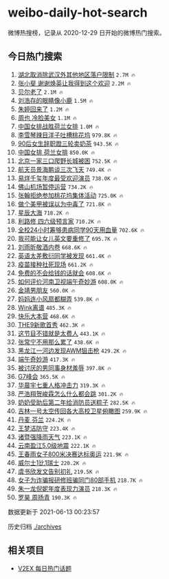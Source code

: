 # weibo-daily-hot-search

微博热搜榜，记录从 2020-12-29 日开始的微博热门搜索。

## 今日热门搜索

<!-- BEGIN -->

1. [湖北取消除武汉外其他地区落户限制](https://s.weibo.com/weibo?q=%23%E6%B9%96%E5%8C%97%E5%8F%96%E6%B6%88%E9%99%A4%E6%AD%A6%E6%B1%89%E5%A4%96%E5%85%B6%E4%BB%96%E5%9C%B0%E5%8C%BA%E8%90%BD%E6%88%B7%E9%99%90%E5%88%B6%23&Refer=top) `2.7M 🔥`
1. [张小斐 谢谢焕英让我得到这个欢迎](https://s.weibo.com/weibo?q=%E5%BC%A0%E5%B0%8F%E6%96%90%20%E8%B0%A2%E8%B0%A2%E7%84%95%E8%8B%B1%E8%AE%A9%E6%88%91%E5%BE%97%E5%88%B0%E8%BF%99%E4%B8%AA%E6%AC%A2%E8%BF%8E&Refer=top) `2.2M 🔥`
1. [贝尔老了](https://s.weibo.com/weibo?q=%23%E8%B4%9D%E5%B0%94%E8%80%81%E4%BA%86%23&Refer=top) `2.1M 🔥`
1. [刘浩存的眼睛像小鹿](https://s.weibo.com/weibo?q=%23%E5%88%98%E6%B5%A9%E5%AD%98%E7%9A%84%E7%9C%BC%E7%9D%9B%E5%83%8F%E5%B0%8F%E9%B9%BF%23&Refer=top) `1.5M 🔥`
1. [朱婷回来了](https://s.weibo.com/weibo?q=%23%E6%9C%B1%E5%A9%B7%E5%9B%9E%E6%9D%A5%E4%BA%86%23&Refer=top) `1.2M 🔥`
1. [周也 冷脸美女](https://s.weibo.com/weibo?q=%E5%91%A8%E4%B9%9F%20%E5%86%B7%E8%84%B8%E7%BE%8E%E5%A5%B3&Refer=top) `1.1M 🔥`
1. [中国女排战胜荷兰女排](https://s.weibo.com/weibo?q=%23%E4%B8%AD%E5%9B%BD%E5%A5%B3%E6%8E%92%E6%88%98%E8%83%9C%E8%8D%B7%E5%85%B0%E5%A5%B3%E6%8E%92%23&Refer=top) `1.0M 🔥`
1. [李雪琴辣目洋子吐槽桃花坞](https://s.weibo.com/weibo?q=%23%E6%9D%8E%E9%9B%AA%E7%90%B4%E8%BE%A3%E7%9B%AE%E6%B4%8B%E5%AD%90%E5%90%90%E6%A7%BD%E6%A1%83%E8%8A%B1%E5%9D%9E%23&Refer=top) `979.8K 🔥`
1. [90后女生辞职蹬三轮卖奶茶](https://s.weibo.com/weibo?q=%2390%E5%90%8E%E5%A5%B3%E7%94%9F%E8%BE%9E%E8%81%8C%E8%B9%AC%E4%B8%89%E8%BD%AE%E5%8D%96%E5%A5%B6%E8%8C%B6%23&Refer=top) `943.5K 🔥`
1. [中国女排 荷兰女排](https://s.weibo.com/weibo?q=%E4%B8%AD%E5%9B%BD%E5%A5%B3%E6%8E%92%20%E8%8D%B7%E5%85%B0%E5%A5%B3%E6%8E%92&Refer=top) `850.0K 🔥`
1. [北京一家三口爬野长城被困](https://s.weibo.com/weibo?q=%23%E5%8C%97%E4%BA%AC%E4%B8%80%E5%AE%B6%E4%B8%89%E5%8F%A3%E7%88%AC%E9%87%8E%E9%95%BF%E5%9F%8E%E8%A2%AB%E5%9B%B0%23&Refer=top) `752.5K 🔥`
1. [航天员景海鹏谈三次飞天](https://s.weibo.com/weibo?q=%23%E8%88%AA%E5%A4%A9%E5%91%98%E6%99%AF%E6%B5%B7%E9%B9%8F%E8%B0%88%E4%B8%89%E6%AC%A1%E9%A3%9E%E5%A4%A9%23&Refer=top) `749.4K 🔥`
1. [易烊千玺年度最受欢迎演员](https://s.weibo.com/weibo?q=%23%E6%98%93%E7%83%8A%E5%8D%83%E7%8E%BA%E5%B9%B4%E5%BA%A6%E6%9C%80%E5%8F%97%E6%AC%A2%E8%BF%8E%E6%BC%94%E5%91%98%23&Refer=top) `738.0K 🔥`
1. [佛山机场暂停运营](https://s.weibo.com/weibo?q=%23%E4%BD%9B%E5%B1%B1%E6%9C%BA%E5%9C%BA%E6%9A%82%E5%81%9C%E8%BF%90%E8%90%A5%23&Refer=top) `734.2K 🔥`
1. [张翰拒绝参加桃花坞集体活动](https://s.weibo.com/weibo?q=%23%E5%BC%A0%E7%BF%B0%E6%8B%92%E7%BB%9D%E5%8F%82%E5%8A%A0%E6%A1%83%E8%8A%B1%E5%9D%9E%E9%9B%86%E4%BD%93%E6%B4%BB%E5%8A%A8%23&Refer=top) `725.0K 🔥`
1. [做个美甲被误以为中毒了](https://s.weibo.com/weibo?q=%23%E5%81%9A%E4%B8%AA%E7%BE%8E%E7%94%B2%E8%A2%AB%E8%AF%AF%E4%BB%A5%E4%B8%BA%E4%B8%AD%E6%AF%92%E4%BA%86%23&Refer=top) `721.8K 🔥`
1. [星辰大海](https://s.weibo.com/weibo?q=%E6%98%9F%E8%BE%B0%E5%A4%A7%E6%B5%B7&Refer=top) `718.2K 🔥`
1. [利路修 四六级预言家](https://s.weibo.com/weibo?q=%E5%88%A9%E8%B7%AF%E4%BF%AE%20%E5%9B%9B%E5%85%AD%E7%BA%A7%E9%A2%84%E8%A8%80%E5%AE%B6&Refer=top) `710.2K 🔥`
1. [全校24小时筹够患病同学90天用血量](https://s.weibo.com/weibo?q=%23%E5%85%A8%E6%A0%A124%E5%B0%8F%E6%97%B6%E7%AD%B9%E5%A4%9F%E6%82%A3%E7%97%85%E5%90%8C%E5%AD%A690%E5%A4%A9%E7%94%A8%E8%A1%80%E9%87%8F%23&Refer=top) `702.6K 🔥`
1. [我可能让女儿英文要重修了](https://s.weibo.com/weibo?q=%23%E6%88%91%E5%8F%AF%E8%83%BD%E8%AE%A9%E5%A5%B3%E5%84%BF%E8%8B%B1%E6%96%87%E8%A6%81%E9%87%8D%E4%BF%AE%E4%BA%86%23&Refer=top) `695.7K 🔥`
1. [刘雨昕敬酒内卷](https://s.weibo.com/weibo?q=%23%E5%88%98%E9%9B%A8%E6%98%95%E6%95%AC%E9%85%92%E5%86%85%E5%8D%B7%23&Refer=top) `668.6K 🔥`
1. [英语太差敷衍同学被发现](https://s.weibo.com/weibo?q=%23%E8%8B%B1%E8%AF%AD%E5%A4%AA%E5%B7%AE%E6%95%B7%E8%A1%8D%E5%90%8C%E5%AD%A6%E8%A2%AB%E5%8F%91%E7%8E%B0%23&Refer=top) `661.4K 🔥`
1. [疫苗接种社死现场](https://s.weibo.com/weibo?q=%23%E7%96%AB%E8%8B%97%E6%8E%A5%E7%A7%8D%E7%A4%BE%E6%AD%BB%E7%8E%B0%E5%9C%BA%23&Refer=top) `661.2K 🔥`
1. [免费的不会给钱的话就会](https://s.weibo.com/weibo?q=%23%E5%85%8D%E8%B4%B9%E7%9A%84%E4%B8%8D%E4%BC%9A%E7%BB%99%E9%92%B1%E7%9A%84%E8%AF%9D%E5%B0%B1%E4%BC%9A%23&Refer=top) `608.6K 🔥`
1. [如何评价河南卫视端午奇妙游](https://s.weibo.com/weibo?q=%23%E5%A6%82%E4%BD%95%E8%AF%84%E4%BB%B7%E6%B2%B3%E5%8D%97%E5%8D%AB%E8%A7%86%E7%AB%AF%E5%8D%88%E5%A5%87%E5%A6%99%E6%B8%B8%23&Refer=top) `608.0K 🔥`
1. [金靖男朋友](https://s.weibo.com/weibo?q=%23%E9%87%91%E9%9D%96%E7%94%B7%E6%9C%8B%E5%8F%8B%23&Refer=top) `560.0K 🔥`
1. [妈妈连小风扇都糊弄](https://s.weibo.com/weibo?q=%23%E5%A6%88%E5%A6%88%E8%BF%9E%E5%B0%8F%E9%A3%8E%E6%89%87%E9%83%BD%E7%B3%8A%E5%BC%84%23&Refer=top) `539.8K 🔥`
1. [Wink离谱](https://s.weibo.com/weibo?q=%23Wink%E7%A6%BB%E8%B0%B1%23&Refer=top) `485.3K 🔥`
1. [快乐大本营](https://s.weibo.com/weibo?q=%E5%BF%AB%E4%B9%90%E5%A4%A7%E6%9C%AC%E8%90%A5&Refer=top) `468.6K 🔥`
1. [THE9新歌首秀](https://s.weibo.com/weibo?q=%23THE9%E6%96%B0%E6%AD%8C%E9%A6%96%E7%A7%80%23&Refer=top) `462.3K 🔥`
1. [这节目不错就是太费人](https://s.weibo.com/weibo?q=%23%E8%BF%99%E8%8A%82%E7%9B%AE%E4%B8%8D%E9%94%99%E5%B0%B1%E6%98%AF%E5%A4%AA%E8%B4%B9%E4%BA%BA%23&Refer=top) `443.1K 🔥`
1. [张常宁不用那么累了](https://s.weibo.com/weibo?q=%E5%BC%A0%E5%B8%B8%E5%AE%81%E4%B8%8D%E7%94%A8%E9%82%A3%E4%B9%88%E7%B4%AF%E4%BA%86&Refer=top) `438.6K 🔥`
1. [黑龙江一河边发现AWM狙击枪](https://s.weibo.com/weibo?q=%23%E9%BB%91%E9%BE%99%E6%B1%9F%E4%B8%80%E6%B2%B3%E8%BE%B9%E5%8F%91%E7%8E%B0AWM%E7%8B%99%E5%87%BB%E6%9E%AA%23&Refer=top) `429.2K 🔥`
1. [端午奇妙游](https://s.weibo.com/weibo?q=%E7%AB%AF%E5%8D%88%E5%A5%87%E5%A6%99%E6%B8%B8&Refer=top) `417.3K 🔥`
1. [被讨厌的男同事身材羞辱](https://s.weibo.com/weibo?q=%23%E8%A2%AB%E8%AE%A8%E5%8E%8C%E7%9A%84%E7%94%B7%E5%90%8C%E4%BA%8B%E8%BA%AB%E6%9D%90%E7%BE%9E%E8%BE%B1%23&Refer=top) `397.8K 🔥`
1. [G7峰会](https://s.weibo.com/weibo?q=G7%E5%B3%B0%E4%BC%9A&Refer=top) `365.5K 🔥`
1. [华晨宇七重人格冲击力](https://s.weibo.com/weibo?q=%23%E5%8D%8E%E6%99%A8%E5%AE%87%E4%B8%83%E9%87%8D%E4%BA%BA%E6%A0%BC%E5%86%B2%E5%87%BB%E5%8A%9B%23&Refer=top) `319.3K 🔥`
1. [严浩翔贺峻霖怎么什么都会跳](https://s.weibo.com/weibo?q=%23%E4%B8%A5%E6%B5%A9%E7%BF%94%E8%B4%BA%E5%B3%BB%E9%9C%96%E6%80%8E%E4%B9%88%E4%BB%80%E4%B9%88%E9%83%BD%E4%BC%9A%E8%B7%B3%23&Refer=top) `301.2K 🔥`
1. [奶奶受助后第二年给消防员送粽子](https://s.weibo.com/weibo?q=%23%E5%A5%B6%E5%A5%B6%E5%8F%97%E5%8A%A9%E5%90%8E%E7%AC%AC%E4%BA%8C%E5%B9%B4%E7%BB%99%E6%B6%88%E9%98%B2%E5%91%98%E9%80%81%E7%B2%BD%E5%AD%90%23&Refer=top) `282.5K 🔥`
1. [吉林一号太空传回各大高校卫星俯瞰图](https://s.weibo.com/weibo?q=%23%E5%90%89%E6%9E%97%E4%B8%80%E5%8F%B7%E5%A4%AA%E7%A9%BA%E4%BC%A0%E5%9B%9E%E5%90%84%E5%A4%A7%E9%AB%98%E6%A0%A1%E5%8D%AB%E6%98%9F%E4%BF%AF%E7%9E%B0%E5%9B%BE%23&Refer=top) `259.9K 🔥`
1. [丹麦 芬兰](https://s.weibo.com/weibo?q=%E4%B8%B9%E9%BA%A6%20%E8%8A%AC%E5%85%B0&Refer=top) `224.2K 🔥`
1. [王梦洁防守](https://s.weibo.com/weibo?q=%E7%8E%8B%E6%A2%A6%E6%B4%81%E9%98%B2%E5%AE%88&Refer=top) `223.4K 🔥`
1. [诸暨强降雨天气](https://s.weibo.com/weibo?q=%E8%AF%B8%E6%9A%A8%E5%BC%BA%E9%99%8D%E9%9B%A8%E5%A4%A9%E6%B0%94&Refer=top) `223.1K 🔥`
1. [云南盈江5.0级地震](https://s.weibo.com/weibo?q=%E4%BA%91%E5%8D%97%E7%9B%88%E6%B1%9F5.0%E7%BA%A7%E5%9C%B0%E9%9C%87&Refer=top) `222.1K 🔥`
1. [王春雨女子800米决赛达标奥运](https://s.weibo.com/weibo?q=%E7%8E%8B%E6%98%A5%E9%9B%A8%E5%A5%B3%E5%AD%90800%E7%B1%B3%E5%86%B3%E8%B5%9B%E8%BE%BE%E6%A0%87%E5%A5%A5%E8%BF%90&Refer=top) `221.9K 🔥`
1. [威尔士1比1瑞士](https://s.weibo.com/weibo?q=%23%E5%A8%81%E5%B0%94%E5%A3%AB1%E6%AF%941%E7%91%9E%E5%A3%AB%23&Refer=top) `220.2K 🔥`
1. [虞书欣发文告别初礼](https://s.weibo.com/weibo?q=%23%E8%99%9E%E4%B9%A6%E6%AC%A3%E5%8F%91%E6%96%87%E5%91%8A%E5%88%AB%E5%88%9D%E7%A4%BC%23&Refer=top) `219.5K 🔥`
1. [女子为诈骗报研修班骗同门80部手机](https://s.weibo.com/weibo?q=%23%E5%A5%B3%E5%AD%90%E4%B8%BA%E8%AF%88%E9%AA%97%E6%8A%A5%E7%A0%94%E4%BF%AE%E7%8F%AD%E9%AA%97%E5%90%8C%E9%97%A880%E9%83%A8%E6%89%8B%E6%9C%BA%23&Refer=top) `218.7K 🔥`
1. [朱一龙倪妮年度表现力演员](https://s.weibo.com/weibo?q=%23%E6%9C%B1%E4%B8%80%E9%BE%99%E5%80%AA%E5%A6%AE%E5%B9%B4%E5%BA%A6%E8%A1%A8%E7%8E%B0%E5%8A%9B%E6%BC%94%E5%91%98%23&Refer=top) `218.3K 🔥`
1. [罗昊 周扬青](https://s.weibo.com/weibo?q=%E7%BD%97%E6%98%8A%20%E5%91%A8%E6%89%AC%E9%9D%92&Refer=top) `190.3K 🔥`

数据更新于 2021-06-13 00:23:57

<!-- END -->

历史归档 [./archives](./archives)

## 相关项目

- [V2EX 每日热门话题](https://github.com/boojack/v2ex-daily-hot-topic)
